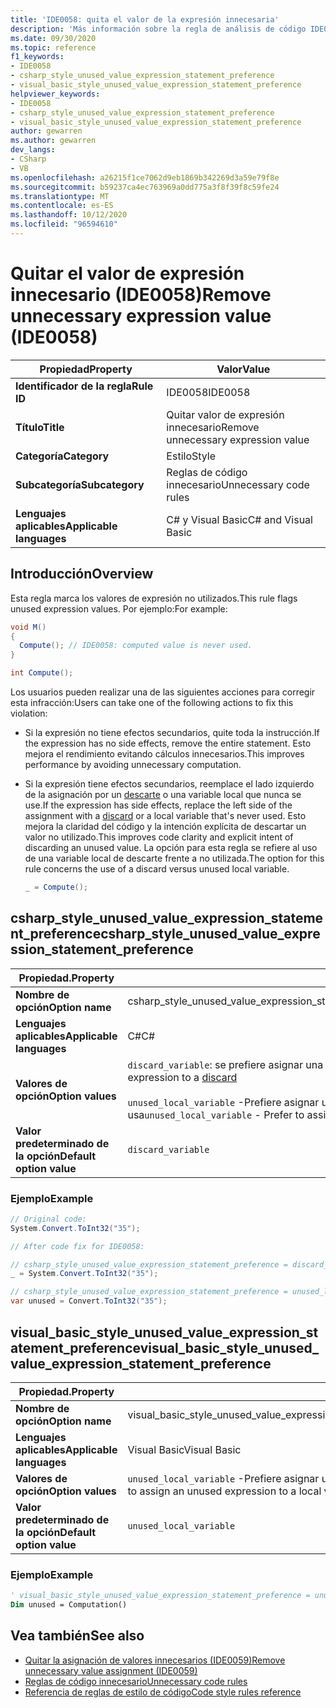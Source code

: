 ```yaml
---
title: 'IDE0058: quita el valor de la expresión innecesaria'
description: 'Más información sobre la regla de análisis de código IDE0058: quitar el valor de expresión innecesaria'
ms.date: 09/30/2020
ms.topic: reference
f1_keywords:
- IDE0058
- csharp_style_unused_value_expression_statement_preference
- visual_basic_style_unused_value_expression_statement_preference
helpviewer_keywords:
- IDE0058
- csharp_style_unused_value_expression_statement_preference
- visual_basic_style_unused_value_expression_statement_preference
author: gewarren
ms.author: gewarren
dev_langs:
- CSharp
- VB
ms.openlocfilehash: a26215f1ce7062d9eb1869b342269d3a59e79f8e
ms.sourcegitcommit: b59237ca4ec763969a0dd775a3f8f39f8c59fe24
ms.translationtype: MT
ms.contentlocale: es-ES
ms.lasthandoff: 10/12/2020
ms.locfileid: "96594610"
---
```

# <a name="remove-unnecessary-expression-value-ide0058"></a><span data-ttu-id="e18fb-103">Quitar el valor de expresión innecesario (IDE0058)</span><span class="sxs-lookup"><span data-stu-id="e18fb-103">Remove unnecessary expression value (IDE0058)</span></span>

|<span data-ttu-id="e18fb-104">Propiedad</span><span class="sxs-lookup"><span data-stu-id="e18fb-104">Property</span></span>|<span data-ttu-id="e18fb-105">Valor</span><span class="sxs-lookup"><span data-stu-id="e18fb-105">Value</span></span>|
|-|-|
| <span data-ttu-id="e18fb-106">**Identificador de la regla**</span><span class="sxs-lookup"><span data-stu-id="e18fb-106">**Rule ID**</span></span> | <span data-ttu-id="e18fb-107">IDE0058</span><span class="sxs-lookup"><span data-stu-id="e18fb-107">IDE0058</span></span> |
| <span data-ttu-id="e18fb-108">**Título**</span><span class="sxs-lookup"><span data-stu-id="e18fb-108">**Title**</span></span> | <span data-ttu-id="e18fb-109">Quitar valor de expresión innecesario</span><span class="sxs-lookup"><span data-stu-id="e18fb-109">Remove unnecessary expression value</span></span> |
| <span data-ttu-id="e18fb-110">**Categoría**</span><span class="sxs-lookup"><span data-stu-id="e18fb-110">**Category**</span></span> | <span data-ttu-id="e18fb-111">Estilo</span><span class="sxs-lookup"><span data-stu-id="e18fb-111">Style</span></span> |
| <span data-ttu-id="e18fb-112">**Subcategoría**</span><span class="sxs-lookup"><span data-stu-id="e18fb-112">**Subcategory**</span></span> | <span data-ttu-id="e18fb-113">Reglas de código innecesario</span><span class="sxs-lookup"><span data-stu-id="e18fb-113">Unnecessary code rules</span></span> |
| <span data-ttu-id="e18fb-114">**Lenguajes aplicables**</span><span class="sxs-lookup"><span data-stu-id="e18fb-114">**Applicable languages**</span></span> | <span data-ttu-id="e18fb-115">C# y Visual Basic</span><span class="sxs-lookup"><span data-stu-id="e18fb-115">C# and Visual Basic</span></span> |

## <a name="overview"></a><span data-ttu-id="e18fb-116">Introducción</span><span class="sxs-lookup"><span data-stu-id="e18fb-116">Overview</span></span>

<span data-ttu-id="e18fb-117">Esta regla marca los valores de expresión no utilizados.</span><span class="sxs-lookup"><span data-stu-id="e18fb-117">This rule flags unused expression values.</span></span> <span data-ttu-id="e18fb-118">Por ejemplo:</span><span class="sxs-lookup"><span data-stu-id="e18fb-118">For example:</span></span>

```csharp
void M()
{
  Compute(); // IDE0058: computed value is never used.
}

int Compute();
```

<span data-ttu-id="e18fb-119">Los usuarios pueden realizar una de las siguientes acciones para corregir esta infracción:</span><span class="sxs-lookup"><span data-stu-id="e18fb-119">Users can take one of the following actions to fix this violation:</span></span>

- <span data-ttu-id="e18fb-120">Si la expresión no tiene efectos secundarios, quite toda la instrucción.</span><span class="sxs-lookup"><span data-stu-id="e18fb-120">If the expression has no side effects, remove the entire statement.</span></span> <span data-ttu-id="e18fb-121">Esto mejora el rendimiento evitando cálculos innecesarios.</span><span class="sxs-lookup"><span data-stu-id="e18fb-121">This improves performance by avoiding unnecessary computation.</span></span>

- <span data-ttu-id="e18fb-122">Si la expresión tiene efectos secundarios, reemplace el lado izquierdo de la asignación por un [descarte](../../../csharp/discards.md) o una variable local que nunca se use.</span><span class="sxs-lookup"><span data-stu-id="e18fb-122">If the expression has side effects, replace the left side of the assignment with a [discard](../../../csharp/discards.md) or a local variable that's never used.</span></span> <span data-ttu-id="e18fb-123">Esto mejora la claridad del código y la intención explícita de descartar un valor no utilizado.</span><span class="sxs-lookup"><span data-stu-id="e18fb-123">This improves code clarity and explicit intent of discarding an unused value.</span></span> <span data-ttu-id="e18fb-124">La opción para esta regla se refiere al uso de una variable local de descarte frente a no utilizada.</span><span class="sxs-lookup"><span data-stu-id="e18fb-124">The option for this rule concerns the use of a discard versus unused local variable.</span></span>

  ```csharp
  _ = Compute();
  ```

## <a name="csharp_style_unused_value_expression_statement_preference"></a><span data-ttu-id="e18fb-125">csharp_style_unused_value_expression_statement_preference</span><span class="sxs-lookup"><span data-stu-id="e18fb-125">csharp_style_unused_value_expression_statement_preference</span></span>

|<span data-ttu-id="e18fb-126">Propiedad.</span><span class="sxs-lookup"><span data-stu-id="e18fb-126">Property</span></span>|<span data-ttu-id="e18fb-127">Valor</span><span class="sxs-lookup"><span data-stu-id="e18fb-127">Value</span></span>|
|-|-|
| <span data-ttu-id="e18fb-128">**Nombre de opción**</span><span class="sxs-lookup"><span data-stu-id="e18fb-128">**Option name**</span></span> | <span data-ttu-id="e18fb-129">csharp_style_unused_value_expression_statement_preference</span><span class="sxs-lookup"><span data-stu-id="e18fb-129">csharp_style_unused_value_expression_statement_preference</span></span>
| <span data-ttu-id="e18fb-130">**Lenguajes aplicables**</span><span class="sxs-lookup"><span data-stu-id="e18fb-130">**Applicable languages**</span></span> | <span data-ttu-id="e18fb-131">C#</span><span class="sxs-lookup"><span data-stu-id="e18fb-131">C#</span></span> |
| <span data-ttu-id="e18fb-132">**Valores de opción**</span><span class="sxs-lookup"><span data-stu-id="e18fb-132">**Option values**</span></span> | <span data-ttu-id="e18fb-133">`discard_variable`: se prefiere asignar una expresión no usada a un [descarte](../../../csharp/discards.md)</span><span class="sxs-lookup"><span data-stu-id="e18fb-133">`discard_variable` - Prefer to assign an unused expression to a [discard](../../../csharp/discards.md)</span></span> <br /><br /><span data-ttu-id="e18fb-134">`unused_local_variable` -Prefiere asignar una expresión no usada a una variable local que nunca se usa</span><span class="sxs-lookup"><span data-stu-id="e18fb-134">`unused_local_variable` - Prefer to assign an unused expression to a local variable that is never used</span></span> |
| <span data-ttu-id="e18fb-135">**Valor predeterminado de la opción**</span><span class="sxs-lookup"><span data-stu-id="e18fb-135">**Default option value**</span></span> | `discard_variable` |

### <a name="example"></a><span data-ttu-id="e18fb-136">Ejemplo</span><span class="sxs-lookup"><span data-stu-id="e18fb-136">Example</span></span>

```csharp
// Original code:
System.Convert.ToInt32("35");

// After code fix for IDE0058:

// csharp_style_unused_value_expression_statement_preference = discard_variable
_ = System.Convert.ToInt32("35");

// csharp_style_unused_value_expression_statement_preference = unused_local_variable
var unused = Convert.ToInt32("35");
```

## <a name="visual_basic_style_unused_value_expression_statement_preference"></a><span data-ttu-id="e18fb-137">visual_basic_style_unused_value_expression_statement_preference</span><span class="sxs-lookup"><span data-stu-id="e18fb-137">visual_basic_style_unused_value_expression_statement_preference</span></span>

|<span data-ttu-id="e18fb-138">Propiedad.</span><span class="sxs-lookup"><span data-stu-id="e18fb-138">Property</span></span>|<span data-ttu-id="e18fb-139">Valor</span><span class="sxs-lookup"><span data-stu-id="e18fb-139">Value</span></span>|
|-|-|
| <span data-ttu-id="e18fb-140">**Nombre de opción**</span><span class="sxs-lookup"><span data-stu-id="e18fb-140">**Option name**</span></span> | <span data-ttu-id="e18fb-141">visual_basic_style_unused_value_expression_statement_preference</span><span class="sxs-lookup"><span data-stu-id="e18fb-141">visual_basic_style_unused_value_expression_statement_preference</span></span>
| <span data-ttu-id="e18fb-142">**Lenguajes aplicables**</span><span class="sxs-lookup"><span data-stu-id="e18fb-142">**Applicable languages**</span></span> | <span data-ttu-id="e18fb-143">Visual Basic</span><span class="sxs-lookup"><span data-stu-id="e18fb-143">Visual Basic</span></span> |
| <span data-ttu-id="e18fb-144">**Valores de opción**</span><span class="sxs-lookup"><span data-stu-id="e18fb-144">**Option values**</span></span> | <span data-ttu-id="e18fb-145">`unused_local_variable` -Prefiere asignar una expresión no usada a una variable local que nunca se usa</span><span class="sxs-lookup"><span data-stu-id="e18fb-145">`unused_local_variable` - Prefer to assign an unused expression to a local variable that is never used</span></span> |
| <span data-ttu-id="e18fb-146">**Valor predeterminado de la opción**</span><span class="sxs-lookup"><span data-stu-id="e18fb-146">**Default option value**</span></span> | `unused_local_variable` |

### <a name="example"></a><span data-ttu-id="e18fb-147">Ejemplo</span><span class="sxs-lookup"><span data-stu-id="e18fb-147">Example</span></span>

```vb
' visual_basic_style_unused_value_expression_statement_preference = unused_local_variable
Dim unused = Computation()
```

## <a name="see-also"></a><span data-ttu-id="e18fb-148">Vea también</span><span class="sxs-lookup"><span data-stu-id="e18fb-148">See also</span></span>

- [<span data-ttu-id="e18fb-149">Quitar la asignación de valores innecesarios (IDE0059)</span><span class="sxs-lookup"><span data-stu-id="e18fb-149">Remove unnecessary value assignment (IDE0059)</span></span>](ide0059.md)
- [<span data-ttu-id="e18fb-150">Reglas de código innecesario</span><span class="sxs-lookup"><span data-stu-id="e18fb-150">Unnecessary code rules</span></span>](unnecessary-code-rules.md)
- [<span data-ttu-id="e18fb-151">Referencia de reglas de estilo de código</span><span class="sxs-lookup"><span data-stu-id="e18fb-151">Code style rules reference</span></span>](index.md)
